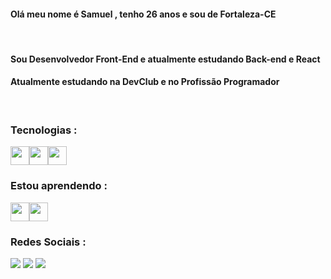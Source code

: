 #### Olá meu nome é Samuel , tenho 26 anos e sou de Fortaleza-CE

<br>

 #### Sou Desenvolvedor Front-End e atualmente estudando Back-end e React 
 #### Atualmente estudando na DevClub e no Profissão Programador

<br>

 
 
 
 
 
 
 ### Tecnologias : 

<img src="https://cdn.jsdelivr.net/gh/devicons/devicon/icons/html5/html5-original-wordmark.svg" width="30px"  height="30px"/><img src="https://cdn.jsdelivr.net/gh/devicons/devicon/icons/css3/css3-original-wordmark.svg" width="30px" height="30px"/><img src="https://cdn.jsdelivr.net/gh/devicons/devicon/icons/javascript/javascript-original.svg"  width="30px" height="30px"/>
          
          


### Estou aprendendo :

<img src="https://cdn.jsdelivr.net/gh/devicons/devicon/icons/react/react-original-wordmark.svg" width="30px" height="30px" /><img src="https://cdn.jsdelivr.net/gh/devicons/devicon/icons/nodejs/nodejs-original.svg" width="30px" height="30px"/>
          
          

### Redes Sociais :
<div>
<a href="https://www.instagram.com/samuelgzds/" target="_blank"><img src="https://img.shields.io/badge/-Instagram-%23E4405F?style=for-the-badge&logo=instagram&logoColor=white" target="_blank"></a>
<a href = "mailto:accyt2@hotmail.com"><img src="https://img.shields.io/badge/Gmail-D14836?style=for-the-badge&logo=gmail&logoColor=white" target="_blank"></a>
<a href="https://www.linkedin.com/in/samuelgds/" target="_blank"><img src="https://img.shields.io/badge/-LinkedIn-%230077B5?style=for-the-badge&logo=linkedin&logoColor=white" target="_blank"></a>   
</div>


